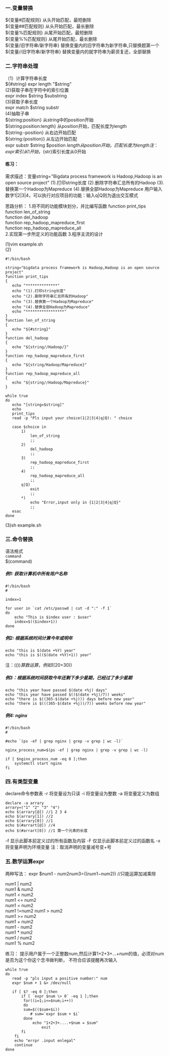 ### 一.变量替换  
 ${变量#匹配规则}   从头开始匹配，最短删除    
 ${变量##匹配规则}  从头开始匹配，最长删除    
 ${变量%匹配规则}   从尾开始匹配，最短删除  
 ${变量%%匹配规则}  从尾开始匹配，最长删除  
 ${变量/旧字符串/新字符串}  替换变量内的旧字符串为新字符串,只替换题第一个  
 ${变量//旧字符串/新字符串} 替换变量内的就字符串为薪资复还，全部替换  
   
### 二.字符串处理    
（1）计算字符串长度    
${#string}  
expr length "$string"  
(2)获取子串在字符中的索引位置  
expr index $string $substring  
(3)获取子串长度  
expr match $string substr   
(4)抽取子串   
${string:position}         从string中的position开始     
${string:position:length}  从position开始，匹配长度为length    
${string:-position}        从右边开始匹配     
${string:(position)}       从左边开始匹配  
expr substr $string $position $length 从position开始，匹配长度为length  
注：expr 索引从1开始 ，${str}索引长度从0开始


#### 练习：
需求描述：变量string="Bigdata process framework is Hadoop,Hadoop is an open source project"
(1).打印string长度
(2).删除字符串汇总所有的Hadoop
(3).替换第一个Hadoop为Mapreduce
(4).替换全部Hadoop为Mapreduce
用户输入数字1|2|3|4，可以执行对应项目的功能：输入q|Q则为退出交互模式

 思路分析：
 1.将不同的功能模块划分，并比编写函数
  function print_tips    
  function len_of_string    
  function del_hadoop  
  function rep_hadoop_mapreduce_first  
  function rep_hadoop_mapreduce_all   
 2.实现第一步所定义的功能函数
 3.程序主流的设计
 
 
 (1)vim example.sh    
 (2)  
 ``````
 #!/bin/bash

string="bigdata process framework is Hadoop,Hadoop is an open source project"
function print_tips
{
	echo "**************"
	echo "(1).打印string长度"
	echo "(2).删除字符串汇总所有的Hadoop"
	echo "(3).替换第一个Hadoop为Mapreduce"
	echo "(4).替换全部Hadoop为Mapreduce"
	echo "*****************"	
}
function len_of_string
{
	echo "${#string}"
}
function del_hadoop
{
	echo "${string//Hadoop/}"
}
function rep_hadoop_mapreduce_first
{
	echo "${string/Hadoop/Mapreduce}"
}
function rep_hadoop_mapreduce_all
{
	echo "${string//Hadoop/Mapreduce}"
}

while true
do 
	echo "[string=$string]"
	echo
	print_tips
	read -p "Pls input your choice(1|2|3|4|q|Q): " choice
	
	case $choice in 
		1)
			len_of_string
			;;
		2)
			del_hadoop
			;;
		3)
			rep_hadoop_mapreduce_first
			;;
		4)
			rep_hadoop_mapreduce_all
			;;
		q|Q)
			exit
			;;
		*)
			echo "Error,input only in {1|2|3|4|q|Q}"
			;;
	esac
done
``````
(3)sh example.sh    


### 三.命令替换  
语法格式  
`command`  
$(command) 
##### 例1: 获取计算机中所有用户名称    
``````
#!/bin/bash
#

index=1

for user in `cat /etc/passwd | cut -d ":" -f 1`
do 
	echo "This is $index user : $user"
	index=$(($index+1))
done
``````   

##### 例2: 根据系统时间计算今年或明年
``````
echo "this is $(date +%Y) year"
echo "this is $(($(date +%Y)+1)) year"
``````
注：$(())算数运算，例如$((20+30))    

##### 例3：根据系统时间获取今年还剩下多少星期，已经过了多少星期
``````
echo "this year have passed $(date +%j) days"
echo "this year have passed $(($(date +%j)/7)) weeks"
echo "there is $((365-$(date +%j))) days before new year"
echo "there is $(((365-$(date +%j))/7)) weeks before new year"
``````

##### 例4: nginx 
``````
#!/bin/bash
#

#echo `(ps -ef | grep nginx | grep -v grep | wc -l)`

nginx_process_num=$(ps -ef | grep nginx | grep -v grep | wc -l)

if [ $nginx_process_num -eq 0 ];then
	systemctl start nginx
fi
``````
### 四.有类型变量
declare命令参数表
-r 将变量设为只读
-i 将变量设为整数
-a 将变量定义为数组
``````
declare -a arrary
arrary=("1" "2" "3" "4")
echo $(arrary[@]) //1 2 3 4
echo $(arrary[1]) //2
echo $(arrary[0]) //1
echo $(#arrart[@]) //4
echo $(#arrart[0]) //1 第一个元素的长度
``````
-f 显示此脚本前定义过的所有函数及内容
-F 仅显示此脚本前定义过的函数名
-x 将变量声明为环境变量
注：取消声明的变量减号变+号

### 五.数学运算expr  
两种写法：
expr $num1 - $num2  
num3=$(($num1-$num2)) //只能运算加减乘除   
  
num1 \| num2  
num1 \& num2  
num1 \< num2  
num1 \<= num2  
num1 \= num2  
num1 !=num2 
num1 \> num2    
num1 \>= num2  
num1 + num2  
num1 - num2  
num1 \* num2  
num1 / num2    
num1 % num2  

练习：
提示用户属于一个正整数num,然后计算1+2+3+...+num的值，必须对num是否为这个你这个念书做判断，
不符合应该提醒再次输入  
```
while true
do
   read -p "pls input a positive number:" num
   expr $num + 1 &> /dev/null

   if [ $? -eq 0 ];then
       if [ `expr $num \> 0` -eq 1 ];then
	    for((i=1;i<=$num;i++))    
	    do  
		sum=$(($sum+$i))	
	       # sum=`expr $sum + $i`
	    done
	        echo "1+2+3+....+$num = $sum"
    	        exit
       fi
    fi
    echo "errpr .input enlegal"
    continue
done
```
  
  
  
